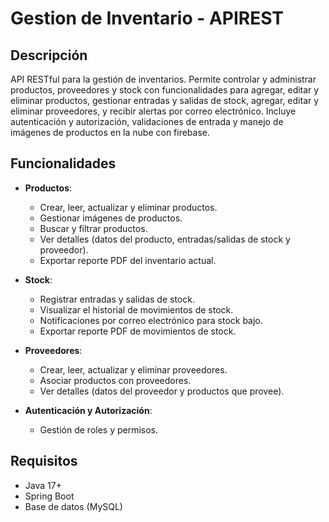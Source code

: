 # Gestion de Inventario - APIREST

## Descripción

API RESTful para la gestión de inventarios. Permite controlar y administrar productos, proveedores y stock con funcionalidades para agregar, editar y eliminar productos, gestionar entradas y salidas de stock, agregar, editar y eliminar proveedores, y recibir alertas por correo electrónico. Incluye autenticación y autorización, validaciones de entrada y manejo de imágenes de productos en la nube con firebase.

## Funcionalidades

- **Productos**:
  - Crear, leer, actualizar y eliminar productos.
  - Gestionar imágenes de productos.
  - Buscar y filtrar productos.
  - Ver detalles (datos del producto, entradas/salidas de stock y proveedor).
  - Exportar reporte PDF del inventario actual.

- **Stock**:
  - Registrar entradas y salidas de stock.
  - Visualizar el historial de movimientos de stock.
  - Notificaciones por correo electrónico para stock bajo.
  - Exportar reporte PDF de movimientos de stock.

- **Proveedores**:
  - Crear, leer, actualizar y eliminar proveedores.
  - Asociar productos con proveedores.
  - Ver detalles (datos del proveedor y productos que provee).

- **Autenticación y Autorización**:
  - Gestión de roles y permisos.

## Requisitos

- Java 17+
- Spring Boot
- Base de datos (MySQL)
